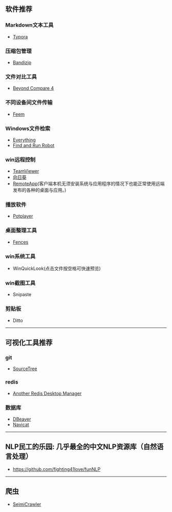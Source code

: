 ## 软件推荐
### Markdown文本工具
* [Typora](https://www.typora.io/)
### 压缩包管理
* [Bandizip](http://www.bandisoft.com/)
### 文件对比工具
* [Beyond Compare 4](http://www.scootersoftware.com/)
### 不同设备间文件传输
* [Feem](https://www.feem.io/)
### Windows文件检索
* [Everything](https://www.voidtools.com/zh-cn/)  
* [Find and Run Robot](https://find-and-run-robot.en.softonic.com/)
### win远程控制
* [TeamViewer](https://www.teamviewer.cn/cn/teamviewer-automatic-download/)
* [向日葵]()
* [RemoteApp]()(客户端本机无须安装系统与应用程序的情况下也能正常使用远端发布的各种的桌面与应用。)
### 播放软件
* [Potplayer](https://potplayer.org/gengxin/410.html)
### 桌面整理工具
* [Fences]() 
### win系统工具
* WinQuickLook(点击文件按空格可快速预览)
### win截图工具
* Snipaste
### 剪贴板
*  Ditto

***
## 可视化工具推荐
### git
* [SourceTree](https://www.sourcetreeapp.com/)
### redis
* [Another Redis Desktop Manager](https://github.com/qishibo/AnotherRedisDesktopManager)
### 数据库
* [DBeaver](https://dbeaver.io/)
* [Navicat]()  



***
## NLP民工的乐园: 几乎最全的中文NLP资源库（自然语言处理）
* https://github.com/fighting41love/funNLP

***
## 爬虫
* [SeimiCrawler](https://github.com/zhegexiaohuozi/SeimiCrawler)
